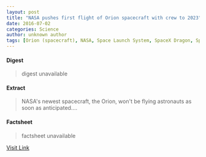 ```yaml
---
layout: post
title: "NASA pushes first flight of Orion spacecraft with crew to 2023"
date: 2016-07-02
categories: Science
author: unknown author
tags: [Orion (spacecraft), NASA, Space Launch System, SpaceX Dragon, Space program of the United States, Flight, Astronautics, Spacecraft, Aerospace engineering, Spaceflight technologies, Aerospace, Human spaceflight, Outer space, Astronomy, Space exploration, Spaceflight]
---
```



#### Digest
>digest unavailable

#### Extract
>NASA's newest spacecraft, the Orion, won't be flying astronauts as soon as anticipated....

#### Factsheet
>factsheet unavailable

[Visit Link](http://phys.org/news/2015-09-nasa-flight-orion-spacecraft-crew.html)



